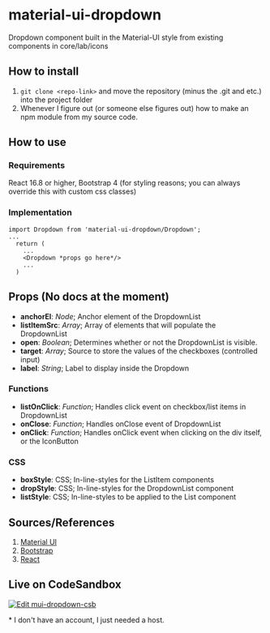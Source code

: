 # material-ui-dropdown
Dropdown component built in the Material-UI style from existing components in core/lab/icons

## How to install
1. `git clone <repo-link>` and move the repository (minus the .git and etc.) into the project folder
2. Whenever I figure out (or someone else figures out) how to make an npm module from my source code.

## How to use

### Requirements
React 16.8 or higher, Bootstrap 4 (for styling reasons; you can always override this with custom css classes)

### Implementation
```
import Dropdown from 'material-ui-dropdown/Dropdown';
...
  return (
    ...
    <Dropdown *props go here*/>
    ...
  )
```

## Props (No docs at the moment)
- **anchorEl**: *Node*; Anchor element of the DropdownList
- **listItemSrc**: *Array*; Array of elements that will populate the DropdownList
- **open**: *Boolean*; Determines whether or not the DropdownList is visible.
- **target**: *Array*; Source to store the values of the checkboxes (controlled input)
- **label**: *String*; Label to display inside the Dropdown

### Functions
- **listOnClick**: *Function*; Handles click event on checkbox/list items in DropdownList
- **onClose**: *Function*; Handles onClose event of DropdownList
- **onClick**: *Function*; Handles onClick event when clicking on the div itself, or the IconButton

### CSS
- **boxStyle**: CSS; In-line-styles for the ListItem components
- **dropStyle**: CSS; In-line-styles for the DropdownList component
- **listStyle**: CSS; In-line-styles to be applied to the List component

## Sources/References
1. [Material UI](https://material-ui.com/)
2. [Bootstrap](https://getbootstrap.com/)
3. [React](https://reactjs.org/)

## Live on CodeSandbox
[![Edit mui-dropdown-csb](https://codesandbox.io/static/img/play-codesandbox.svg)](https://codesandbox.io/s/mui-dropdown-csb-rw7xz?fontsize=14&hidenavigation=1&module=%2Fsrc%2FApp.js&theme=dark)

\* I don't have an account, I just needed a host.
